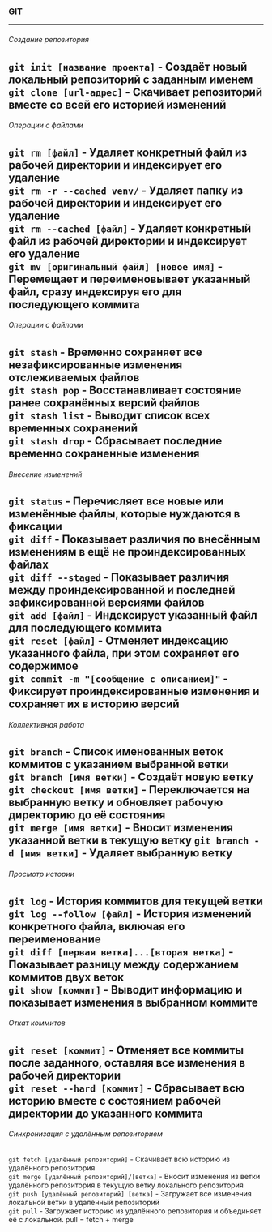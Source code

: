 ### GIT

---
###### Создание репозитория
`git init [название проекта]` - Создаёт новый локальный репозиторий с заданным именем  
`git clone [url-адрес]` - Скачивает репозиторий вместе со всей его историей изменений
---
###### Операции с файлами
`git rm [файл]` - Удаляет конкретный файл из рабочей директории и индексирует его удаление  
`git rm -r --cached venv/` - Удаляет папку из рабочей директории и индексирует его удаление  
`git rm --cached [файл]` - Удаляет конкретный файл из рабочей директории и индексирует его удаление  
`git mv [оригинальный файл] [новое имя]` - Перемещает и переименовывает указанный файл, сразу индексируя его для последующего коммита
---
###### Операции с файлами
`git stash` - Временно сохраняет все незафиксированные изменения отслеживаемых файлов  
`git stash pop` - Восстанавливает состояние ранее сохранённых версий файлов  
`git stash list` - Выводит список всех временных сохранений  
`git stash drop` - Сбрасывает последние временно сохраненные изменения
---
###### Внесение изменений
`git status` - Перечисляет все новые или изменённые файлы, которые нуждаются в фиксации  
`git diff` - Показывает различия по внесённым изменениям в ещё не проиндексированных файлах  
`git diff --staged` - Показывает различия между проиндексированной и последней зафиксированной версиями файлов  
`git add [файл]` - Индексирует указанный файл для последующего коммита  
`git reset [файл]` - Отменяет индексацию указанного файла, при этом сохраняет его содержимое  
`git commit -m "[сообщение с описанием]"` - Фиксирует проиндексированные изменения и сохраняет их в историю версий
---
###### Коллективная работа
`git branch` - Список именованных веток коммитов с указанием выбранной ветки  
`git branch [имя ветки]` - Создаёт новую ветку  
`git checkout [имя ветки]` - Переключается на выбранную ветку и обновляет рабочую директорию до её состояния  
`git merge [имя ветки]` - Вносит изменения указанной ветки в текущую ветку
`git branch -d [имя ветки]` - Удаляет выбранную ветку
---
###### Просмотр истории
`git log` - История коммитов для текущей ветки  
`git log --follow [файл]` - История изменений конкретного файла, включая его переименование  
`git diff [первая ветка]...[вторая ветка]` - Показывает разницу между содержанием коммитов двух веток  
`git show [коммит]` - Выводит информацию и показывает изменения в выбранном коммите
---
###### Откат коммитов
`git reset [коммит]` - Отменяет все коммиты после заданного, оставляя все изменения в рабочей директории  
`git reset --hard [коммит]` - Сбрасывает всю историю вместе с состоянием рабочей директории до указанного коммита
---
###### Синхронизация с удалённым репозиторием
`git fetch [удалённый репозиторий]` - Скачивает всю историю из удалённого репозитория  
`git merge [удалённый репозиторий]/[ветка]` - Вносит изменения из ветки удалённого репозитория в текущую ветку локального репозитория  
`git push [удалённый репозиторий] [ветка]` - Загружает все изменения локальной ветки в удалённый репозиторий  
`git pull` - Загружает историю из удалённого репозитория и объединяет её с локальной. pull = fetch + merge